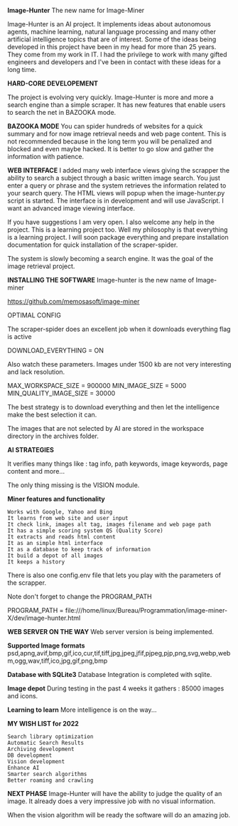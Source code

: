 **Image-Hunter**
The new name for Image-Miner

Image-Hunter is an AI project. It implements ideas about autonomous agents, machine learning, natural language processing and many other artificial intelligence topics that are of interest. Some of the ideas being developed in this project have been in my head for more than 25 years. They come from my work in IT. I had the privilege to work with many gifted engineers and developers and I've been in contact with these ideas for a long time. 

**HARD-CORE DEVELOPEMENT**

The project is evolving very quickly.
Image-Hunter is more and more a search engine than a simple scraper. It has new features that enable users to search the net in BAZOOKA mode.

**BAZOOKA MODE**
You can spider hundreds of websites for a quick summary and for now image retrieval needs and web page content. This is not recommended because in the long term you will be penalized and blocked and even maybe hacked. It is better to go slow and gather the information with patience.

**WEB INTERFACE**
I added many web interface views giving the scrapper the ability to search a subject through a basic written image search. You just enter a query or phrase and the system retrieves the information related to your search query. The HTML views will popup when the image-hunter.py script is started. The interface is in development and will use JavaScript. I want an advanced image viewing interface.

If you have suggestions I am very open.  I also welcome any help in the project. This is a learning project too. Well my philosophy is that everything is a learning project. I will soon package everything and prepare installation documentation for quick installation of the scraper-spider.

The system is slowly becoming a search engine. It was the goal of the image retrieval project.

**INSTALLING THE SOFTWARE**
Image-hunter is the new name of Image-miner

https://github.com/memosasoft/image-miner

OPTIMAL CONFIG

The scraper-spider does an excellent job when it downloads everything flag is active

DOWNLOAD_EVERYTHING = ON

Also watch these parameters. Images under 1500 kb are not very interesting and lack resolution.

MAX_WORKSPACE_SIZE = 900000
MIN_IMAGE_SIZE = 5000
MIN_QUALITY_IMAGE_SIZE = 30000

The best strategy is to download everything and then let the intelligence make the best selection it can.

The images that are not selected by AI are stored in the workspace directory in the archives folder. 

**AI STRATEGIES**

It verifies many things like : tag info, path keywords, image keywords, page content and more...

The only thing missing is the VISION module.

**Miner features and functionality**

    Works with Google, Yahoo and Bing
    It learns from web site and user input
    It check link, images alt tag, images filename and web page path
    It has a simple scoring system QS (Quality Score)
    It extracts and reads html content
    It as an simple html interface
    It as a database to keep track of information
    It build a depot of all images
    It keeps a history

There is also one config.env file that lets you play with the parameters of the scrapper.

Note don't forget to change the PROGRAM_PATH

PROGRAM_PATH = file:///home/linux/Bureau/Programmation/image-miner-X/dev/image-hunter.html

**WEB SERVER ON THE WAY**
Web server version is being implemented.  

**Supported Image formats**
psd,apng,avif,bmp,gif,ico,cur,tif,tiff,jpg,jpeg,jfif,pjpeg,pjp,png,svg,webp,webm,ogg,wav,tiff,ico,jpg,gif,png,bmp

**Database with SQLite3**
Database Integration is completed with sqlite.

**Image depot**
During testing in the past 4 weeks it gathers : 85000 images and icons.

**Learning to learn**
More intelligence is on the way...

**MY WISH LIST for 2022**

    Search library optimization
    Automatic Search Results
    Archiving development  
    DB development
    Vision development
    Enhance AI  
    Smarter search algorithms
    Better roaming and crawling

**NEXT PHASE**
Image-Hunter will have the ability to judge the quality of an image. It already does a very impressive job with no visual information.

When the vision algorithm will be ready the software will do an amazing job.
